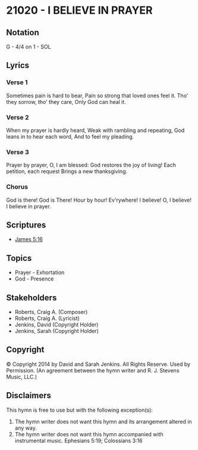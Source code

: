 # 21020 - I BELIEVE IN PRAYER

## Notation

G - 4/4 on 1 - SOL

## Lyrics

### Verse 1

Sometimes pain is hard to bear, Pain so strong that loved ones feel it. Tho' they sorrow, tho' they care, Only God can heal it.

### Verse 2

When my prayer is hardly heard, Weak with rambling and repeating, God leans in to hear each word, And to feel my pleading.

### Verse 3

Prayer by prayer, O, I am blessed: God restores the joy of living! Each petition, each request Brings a new thanksgiving.

### Chorus

God is there! God is There! Hour by hour! Ev'rywhere! I believe! O, I believe! I believe in prayer.


## Scriptures

- [James 5:16](https://www.biblegateway.com/passage/?search=James%205%3A16)

## Topics

- Prayer - Exhortation
- God - Presence

## Stakeholders

- Roberts, Craig A. (Composer)
- Roberts, Craig A. (Lyricist)
- Jenkins, David (Copyright Holder)
- Jenkins, Sarah (Copyright Holder)

## Copyright

© Copyright 2014 by David and Sarah Jenkins. All Rights Reserve. Used by Permission.
(An agreement between the hymn writer and R. J. Stevens Music, LLC.)

## Disclaimers

This hymn is free to use but with the following exception(s):
1. The hymn writer does not want this hymn and its arrangement altered in any way.
2. The hymn writer does not want this hymn accompanied with instrumental music.
Ephesians 5:19; Colossians 3:16

